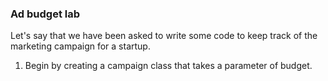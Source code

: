 ### Ad budget lab

Let's say that we have been asked to write some code to keep track of the marketing campaign for a startup.  

1. Begin by creating a campaign class that takes a parameter of budget.
